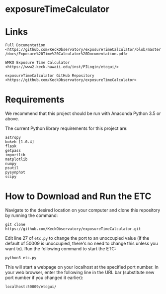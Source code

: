 # exposureTimeCalculator
Links
=====

`Full Documentation <https://github.com/KeckObservatory/exposureTimeCalculator/blob/master/docs/Exposure%20Time%20Calculator%20Documentation.pdf>`

`WMKO Exposure Time Calculator <https://www2.keck.hawaii.edu/inst/PILogin/etcgui/>`

`exposureTimeCalculator GitHub Repository <https://github.com/KeckObservatory/exposureTimeCalculator>`

Requirements
============

We recommend that this project should be run with Anaconda Python 3.5 or above.

The current Python library requirements for this project are:

	astropy
	bokeh [1.0.4]
	flask
	getpass
	importlib
	matplotlib
	numpy
	psutil
	pysynphot
	scipy

How to Download and Run the ETC
===============================

Navigate to the desired location on your computer and clone this repository by running the command:

	git clone https://github.com/KeckObservatory/exposureTimeCalculator.git


Edit line 27 of `etc.py` to change the port to an unoccupied value (if the default of 50009 is unoccupied, there's no need to change this unless you want to). Run the following command to start the ETC:

	python3 etc.py

This will start a webpage on your localhost at the specified port number. In your web browser, enter the following line in the URL bar (substitute new port number if you changed it earlier):

	localhost:50009/etcgui/
